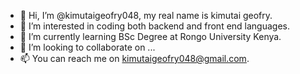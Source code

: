 - 👋 Hi, I’m @kimutaigeofry048, my real name is kimutai geofry.
- 👀 I’m interested in coding both backend and front end languages.
- 🌱 I’m currently learning BSc Degree at Rongo University Kenya.
- 💞️ I’m looking to collaborate on ...
- 📫 You can reach me on kimutaigeofry048@gmail.com.


